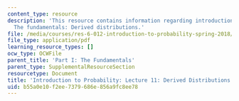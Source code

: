 ```yaml
---
content_type: resource
description: 'This resource contains information regarding introduction to probability:
  The fundamentals: Derived distributions.'
file: /media/courses/res-6-012-introduction-to-probability-spring-2018/b55a0e10f2ee7379686e856a9fc8ee78_MITRES_6_012S18_L11AS.pdf
file_type: application/pdf
learning_resource_types: []
ocw_type: OCWFile
parent_title: 'Part I: The Fundamentals'
parent_type: SupplementalResourceSection
resourcetype: Document
title: 'Introduction to Probability: Lecture 11: Derived Distributions'
uid: b55a0e10-f2ee-7379-686e-856a9fc8ee78
---
```

